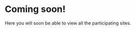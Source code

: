 # Coming soon!

Here you will soon be able to view all the participating sites.

<!--

# Global sites in XYZ WG

## Site Locations

<div class="grid cards" markdown>

- **City 1**
- **City 2**

</div>
-->


